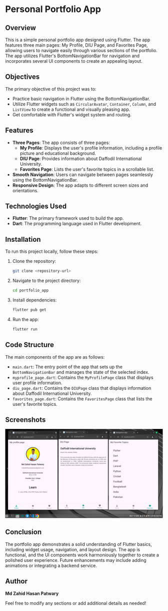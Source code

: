 # Personal Portfolio App

## Overview
This is a simple personal portfolio app designed using Flutter. The app features three main pages: My Profile, DIU Page, and Favorites Page, allowing users to navigate easily through various sections of the portfolio. The app utilizes Flutter's BottomNavigationBar for navigation and incorporates several UI components to create an appealing layout.

## Objectives
The primary objective of this project was to:
- Practice basic navigation in Flutter using the BottomNavigationBar.
- Utilize Flutter widgets such as `CircularAvatar`, `Container`, `Column`, and `ListView` to create a functional and visually pleasing app.
- Get comfortable with Flutter's widget system and routing.

## Features
- **Three Pages**: The app consists of three pages:
  - **My Profile**: Displays the user's profile information, including a profile picture and educational background.
  - **DIU Page**: Provides information about Daffodil International University.
  - **Favorites Page**: Lists the user's favorite topics in a scrollable list.
- **Smooth Navigation**: Users can navigate between pages seamlessly using the BottomNavigationBar.
- **Responsive Design**: The app adapts to different screen sizes and orientations.

## Technologies Used
- **Flutter**: The primary framework used to build the app.
- **Dart**: The programming language used in Flutter development.

## Installation
To run this project locally, follow these steps:

1. Clone the repository:
   ```bash
   git clone <repository-url>
   ```

2. Navigate to the project directory:
   ```bash
   cd portfolio_app
   ```

3. Install dependencies:
   ```bash
   flutter pub get
   ```

4. Run the app:
   ```bash
   flutter run
   ```

## Code Structure
The main components of the app are as follows:

- `main.dart`: The entry point of the app that sets up the `BottomNavigationBar` and manages the state of the selected index.
- `myprofile_page.dart`: Contains the `MyProfilePage` class that displays user profile information.
- `diu_page.dart`: Contains the `DIUPage` class that displays information about Daffodil International University.
- `favorites_page.dart`: Contains the `FavoritesPage` class that lists the user's favorite topics.

## Screenshots
![All Pages](assets/fdg.png)

## Conclusion
The portfolio app demonstrates a solid understanding of Flutter basics, including widget usage, navigation, and layout design. The app is functional, and the UI components work harmoniously together to create a polished user experience. Future enhancements may include adding animations or integrating a backend service.

## Author
**Md Zahid Hasan Patwary**  

Feel free to modify any sections or add additional details as needed!
